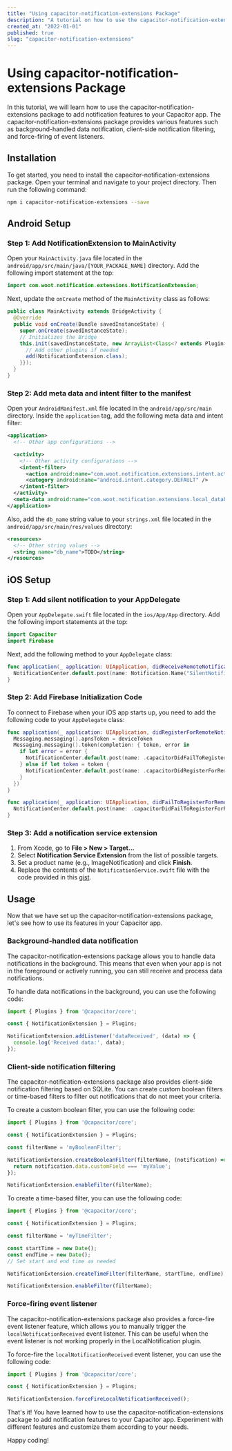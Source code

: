 ```yaml
---
title: "Using capacitor-notification-extensions Package"
description: "A tutorial on how to use the capacitor-notification-extensions package to add notification features to your Capacitor app."
created_at: "2022-01-01"
published: true
slug: "capacitor-notification-extensions"
---
```


# Using capacitor-notification-extensions Package

In this tutorial, we will learn how to use the capacitor-notification-extensions package to add notification features to your Capacitor app. The capacitor-notification-extensions package provides various features such as background-handled data notification, client-side notification filtering, and force-firing of event listeners.

## Installation

To get started, you need to install the capacitor-notification-extensions package. Open your terminal and navigate to your project directory. Then run the following command:

```bash
npm i capacitor-notification-extensions --save
```

## Android Setup

### Step 1: Add NotificationExtension to MainActivity

Open your `MainActivity.java` file located in the `android/app/src/main/java/[YOUR_PACKAGE_NAME]` directory. Add the following import statement at the top:

```java
import com.woot.notification.extensions.NotificationExtension;
```

Next, update the `onCreate` method of the `MainActivity` class as follows:

```java
public class MainActivity extends BridgeActivity {
  @Override
  public void onCreate(Bundle savedInstanceState) {
    super.onCreate(savedInstanceState);
    // Initializes the Bridge
    this.init(savedInstanceState, new ArrayList<Class<? extends Plugin>>() {{
      // Add other plugins if needed
      add(NotificationExtension.class);
    }});
  }
}
```

### Step 2: Add meta data and intent filter to the manifest

Open your `AndroidManifest.xml` file located in the `android/app/src/main` directory. Inside the `application` tag, add the following meta data and intent filter:

```xml
<application>
  <!-- Other app configurations -->

  <activity>
    <!-- Other activity configurations -->
    <intent-filter>
      <action android:name="com.woot.notification.extensions.intent.action.Launch" />
      <category android:name="android.intent.category.DEFAULT" />
    </intent-filter>
  </activity>
  <meta-data android:name="com.woot.notification.extensions.local_database_name" android:value="@string/db_name" />
</application>
```

Also, add the `db_name` string value to your `strings.xml` file located in the `android/app/src/main/res/values` directory:

```xml
<resources>
  <!-- Other string values -->
  <string name="db_name">TODO</string>
</resources>
```

## iOS Setup

### Step 1: Add silent notification to your AppDelegate

Open your `AppDelegate.swift` file located in the `ios/App/App` directory. Add the following import statements at the top:

```swift
import Capacitor
import Firebase
```

Next, add the following method to your `AppDelegate` class:

```swift
func application(_ application: UIApplication, didReceiveRemoteNotification userInfo: [AnyHashable : Any], fetchCompletionHandler completionHandler: @escaping (UIBackgroundFetchResult) -> Void) {
  NotificationCenter.default.post(name: Notification.Name("SilentNotification"), object: nil, userInfo: userInfo)
}
```

### Step 2: Add Firebase Initialization Code

To connect to Firebase when your iOS app starts up, you need to add the following code to your `AppDelegate` class:

```swift
func application(_ application: UIApplication, didRegisterForRemoteNotificationsWithDeviceToken deviceToken: Data) {
  Messaging.messaging().apnsToken = deviceToken
  Messaging.messaging().token(completion: { token, error in
    if let error = error {
      NotificationCenter.default.post(name: .capacitorDidFailToRegisterForRemoteNotifications, object: error)
    } else if let token = token {
      NotificationCenter.default.post(name: .capacitorDidRegisterForRemoteNotifications, object: token)
    }
  })
}

func application(_ application: UIApplication, didFailToRegisterForRemoteNotificationsWithError error: Error) {
  NotificationCenter.default.post(name: .capacitorDidFailToRegisterForRemoteNotifications, object: error)
}
```

### Step 3: Add a notification service extension

1. From Xcode, go to **File > New > Target...**
2. Select **Notification Service Extension** from the list of possible targets.
3. Set a product name (e.g., ImageNotification) and click **Finish**.
4. Replace the contents of the `NotificationService.swift` file with the code provided in this [gist](https://gist.github.com/example).

## Usage

Now that we have set up the capacitor-notification-extensions package, let's see how to use its features in your Capacitor app.

### Background-handled data notification

The capacitor-notification-extensions package allows you to handle data notifications in the background. This means that even when your app is not in the foreground or actively running, you can still receive and process data notifications.

To handle data notifications in the background, you can use the following code:

```typescript
import { Plugins } from '@capacitor/core';

const { NotificationExtension } = Plugins;

NotificationExtension.addListener('dataReceived', (data) => {
  console.log('Received data:', data);
});
```

### Client-side notification filtering

The capacitor-notification-extensions package also provides client-side notification filtering based on SQLite. You can create custom boolean filters or time-based filters to filter out notifications that do not meet your criteria.

To create a custom boolean filter, you can use the following code:

```typescript
import { Plugins } from '@capacitor/core';

const { NotificationExtension } = Plugins;

const filterName = 'myBooleanFilter';

NotificationExtension.createBooleanFilter(filterName, (notification) => {
  return notification.data.customField === 'myValue';
});

NotificationExtension.enableFilter(filterName);
```

To create a time-based filter, you can use the following code:

```typescript
import { Plugins } from '@capacitor/core';

const { NotificationExtension } = Plugins;

const filterName = 'myTimeFilter';

const startTime = new Date();
const endTime = new Date();
// Set start and end time as needed

NotificationExtension.createTimeFilter(filterName, startTime, endTime);

NotificationExtension.enableFilter(filterName);
```

### Force-firing event listener

The capacitor-notification-extensions package also provides a force-fire event listener feature, which allows you to manually trigger the `localNotificationReceived` event listener. This can be useful when the event listener is not working properly in the LocalNotification plugin.

To force-fire the `localNotificationReceived` event listener, you can use the following code:

```typescript
import { Plugins } from '@capacitor/core';

const { NotificationExtension } = Plugins;

NotificationExtension.forceFireLocalNotificationReceived();
```

That's it! You have learned how to use the capacitor-notification-extensions package to add notification features to your Capacitor app. Experiment with different features and customize them according to your needs.

Happy coding!

